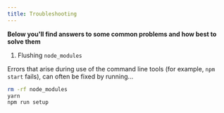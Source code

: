 ```yaml
---
title: Troubleshooting
---
```


**Below you'll find answers to some common problems and how best to solve them** 

1. Flushing `node_modules`

Errors that arise during use of the command line tools (for example, `npm start` fails), can often be fixed by running...

```bash
rm -rf node_modules
yarn
npm run setup
```